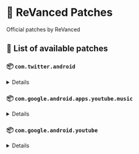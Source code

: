 # 🧩 ReVanced Patches

Official patches by ReVanced

## 📜 List of available patches

### 📦 `com.twitter.android`
<details>

| 💊 Patch | 📜 Description | 🏹 Target Version |
|:--------:|:--------------:|:-----------------:|
</details>

### 📦 `com.google.android.apps.youtube.music`
<details>

| 💊 Patch | 📜 Description | 🏹 Target Version |
|:--------:|:--------------:|:-----------------:|
| `tasteBuilder-remover` | Removes the "Tell us which artists you like" card from the home screen. | 5.14.53 |
| `hide-get-premium` | Removes all "Get Premium" evidences from the avatar menu. | 5.14.53 |
| `compact-header` | Hides the music category bar at the top of the homepage. | 5.14.53 |
| `upgrade-button-remover` | Removes the upgrade tab from the pivot bar. | 5.14.53 |
| `background-play` | Enables playing music in the background. | 5.14.53 |
| `music-video-ads` | Removes ads in the music player. | 5.14.53 |
| `codecs-unlock` | Adds more audio codec options. The new audio codecs usually result in better audio quality. | 5.14.53 |
| `exclusive-audio-playback` | Enables the option to play music without video. | 5.14.53 |
</details>

### 📦 `com.google.android.youtube`
<details>

| 💊 Patch | 📜 Description | 🏹 Target Version |
|:--------:|:--------------:|:-----------------:|
| `seekbar-tapping` | Enables tap-to-seek on the seekbar of the video player. | 17.28.34 |
| `minimized-playback` | Enables minimized and background playback. | 17.28.34 |
| `amoled` | Enables pure black theme. | 17.28.34 |
| `disable-create-button` | Hides the create button in the navigation bar. | 17.28.34 |
| `hide-cast-button` | Hides the cast button in the video player. | all |
| `return-youtube-dislike` | Shows the dislike count of videos using the Return YouTube Dislike API. | 17.28.34 |
| `hide-autoplay-button` | Hides the autoplay button in the video player. | 17.28.34 |
| `premium-heading` | Shows premium branding on the home screen. | all |
| `custom-branding` | Changes the YouTube launcher icon to be ReVanced's. | all |
| `disable-fullscreen-panels` | Disables video description and comments panel in fullscreen view. | 17.28.34 |
| `old-quality-layout` | Enables the original quality flyout menu. | 17.28.34 |
| `hide-shorts-button` | Hides the shorts button on the navigation bar. | 17.28.34 |
| `hide-watermark` | Hides creator's watermarks on videos. | 17.28.34 |
| `sponsorblock` | Integrate SponsorBlock. | 17.28.34 |
| `enable-wide-searchbar` | Replaces the search icon with a wide search bar. This will hide the YouTube logo when active. | 17.28.34 |
| `force-vp9-codec` | Forces the VP9 codec for videos. | 17.28.34 |
| `always-autorepeat` | Always repeats the playing video again. | 17.28.34 |
| `microg-support` | Allows YouTube ReVanced to run without root and under a different package name with Vanced MicroG | 17.28.34 |
| `enable-debugging` | Enables app debugging by patching the manifest file. | all |
| `custom-playback-speed` | Adds more video playback speed options. | 17.28.34 |
| `hdr-auto-brightness` | Makes the brightness of HDR videos follow the system default. | 17.28.34 |
| `video-ads` | Removes ads in the video player. | 17.28.34 |
| `general-ads` | Removes general ads. | 17.28.34 |
| `hide-infocard-suggestions` | Hides infocards in videos. | 17.28.34 |
</details>


